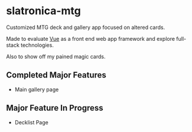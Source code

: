 # slatronica-mtg

Customized MTG deck and gallery app focused on altered cards.

Made to evaluate [Vue](https://cli.vuejs.org/config/) as a front end web app framework and explore full-stack technologies.

Also to show off my pained magic cards.

## Completed Major Features

- Main gallery page

## Major Feature In Progress

- Decklist Page
